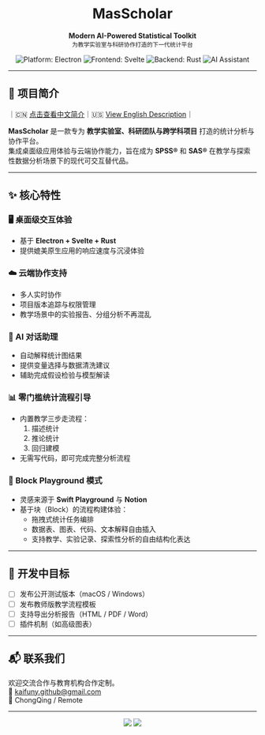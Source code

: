 <h1 align="center">MasScholar</h1>
<p align="center">
  <b>Modern AI-Powered Statistical Toolkit</b><br>
  <sub>为教学实验室与科研协作打造的下一代统计平台</sub>
</p>

<p align="center">
  <img src="https://img.shields.io/badge/platform-electron-lightgrey?logo=electron" alt="Platform: Electron" />
  <img src="https://img.shields.io/badge/frontend-svelte-orange?logo=svelte" alt="Frontend: Svelte" />
  <img src="https://img.shields.io/badge/backend-rust-blue?logo=rust" alt="Backend: Rust" />
  <img src="https://img.shields.io/badge/AI-integrated-purple?logo=OpenAI" alt="AI Assistant" />
</p>

---

## 📌 项目简介

｜🇨🇳 [点击查看中文简介](./README.md)｜🇺🇸 [View English Description](./README.en.md)｜


**MasScholar** 是一款专为 **教学实验室、科研团队与跨学科项目** 打造的统计分析与协作平台。  
集成桌面级应用体验与云端协作能力，旨在成为 **SPSS®** 和 **SAS®** 在教学与探索性数据分析场景下的现代可交互替代品。

---

## ✨ 核心特性

### 🖥️ 桌面级交互体验
- 基于 **Electron + Svelte + Rust**
- 提供媲美原生应用的响应速度与沉浸体验

### ☁️ 云端协作支持
- 多人实时协作
- 项目版本追踪与权限管理
- 教学场景中的实验报告、分组分析不再混乱

### 🤖 AI 对话助理
- 自动解释统计图结果
- 提供变量选择与数据清洗建议
- 辅助完成假设检验与模型解读

### 📊 零门槛统计流程引导
- 内置教学三步走流程：
  1. 描述统计  
  2. 推论统计  
  3. 回归建模
- 无需写代码，即可完成完整分析流程

### 🧩 Block Playground 模式
- 灵感来源于 **Swift Playground** 与 **Notion**
- 基于块（Block）的流程构建体验：
  - 拖拽式统计任务编排
  - 数据表、图表、代码、文本解释自由插入
  - 支持教学、实验记录、探索性分析的自由结构化表达

---

## 🚀 开发中目标

- [ ] 发布公开测试版本（macOS / Windows）
- [ ] 发布教师版教学流程模板
- [ ] 支持导出分析报告（HTML / PDF / Word）
- [ ] 插件机制（如高级图表）

---

## 📬 联系我们

欢迎交流合作与教育机构合作定制。  
📧 kaifuny.github@gmail.com  
📍 ChongQing / Remote

---

<p align="center">
  <img src="https://img.shields.io/github/stars/your-org/MasScholar?style=social" />
  <img src="https://img.shields.io/github/forks/your-org/MasScholar?style=social" />
</p>
